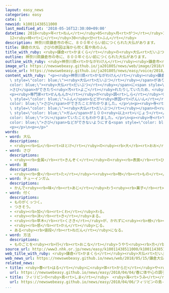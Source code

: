```yaml
---
layout: easy_news
categories: easy
cate: 1
newsid: k10011438511000
last_modified_at: '2018-05-16T12:30:00+09:00'
datetime: 2018<ruby>年<rt>ねん</rt></ruby>05<ruby>月<rt>がつ</rt></ruby>16<ruby>日<rt>にち</rt></ruby>
  12<ruby>時<rt>じ</rt></ruby>30<ruby>分<rt>ふん</rt></ruby>
description: 神奈川県鎌倉市の寺に、８００年ぐらい前につくられた大仏があります。
title: 鎌倉の大仏　さびの原因は海から吹く風や鳥のふん
title_with_ruby: <ruby>鎌倉<rt>かまくら</rt></ruby>の<ruby>大仏<rt>だいぶつ</rt></ruby>　さびの<ruby>原因<rt>げんいん</rt></ruby>は<ruby>海<rt>うみ</rt></ruby>から<ruby>吹<rt>ふ</rt></ruby>く<ruby>風<rt>かぜ</rt></ruby>や<ruby>鳥<rt>とり</rt></ruby>のふん
outline: 神奈川県鎌倉市の寺に、８００年ぐらい前につくられた大仏があります。
outline_with_ruby: <ruby>神奈川県<rt>かながわけん</rt></ruby><ruby>鎌倉市<rt>かまくらし</rt></ruby>の<ruby>寺<rt>てら</rt></ruby>に、８００<ruby>年<rt>ねん</rt></ruby>ぐらい<ruby>前<rt>まえ</rt></ruby>につくられた<ruby>大仏<rt>だいぶつ</rt></ruby>があります。
image_url: https://newswebeasy.github.io/ja201805/news/web/image/2018/05/15/K10011438511_1805150805_1805150808_01_03.jpg
voice_url: https://newswebeasy.github.io/ja201805/news/easy/voice/2018/05/16/k10011438511000.mp4
content_with_ruby: "<p><ruby>神奈川県<rt>かながわけん</rt></ruby><ruby>鎌倉市<rt>かまくらし</rt></ruby>の<ruby>寺<rt>てら</rt></ruby>に、８００<ruby>年<rt>ねん</rt></ruby>ぐらい<ruby>前<rt>まえ</rt></ruby>につくられた<span\
  \ style=\"color: blue;\"><ruby>大仏<rt>だいぶつ</rt></ruby></span>があります。この<span style=\"\
  color: blue;\"><ruby>大仏<rt>だいぶつ</rt></ruby></span>に<span style=\"color: blue;\"\
  >さび</span>ができたり<ruby>汚<rt>よご</rt></ruby>れたりしていたため、<ruby>寺<rt>てら</rt></ruby>はおととし<ruby>掃除<rt>そうじ</rt></ruby>をしました。</p>\n\
  <p><ruby>専門家<rt>せんもんか</rt></ruby>が<ruby>調<rt>しら</rt></ruby>べると、<ruby>近<rt>ちか</rt></ruby>くの<ruby>海<rt>うみ</rt></ruby>から<ruby>吹<rt>ふ</rt></ruby>く<ruby>風<rt>かぜ</rt></ruby>や<ruby>鳥<rt>とり</rt></ruby>の<span\
  \ style=\"color: blue;\">ふん</span>などが<ruby>原因<rt>げんいん</rt></ruby>で、<span style=\"\
  color: blue;\">さび</span>ができたことがわかりました。</p>\n<p><ruby>寺<rt>てら</rt></ruby>に<ruby>来<rt>き</rt></ruby>た<ruby>人<rt>ひと</rt></ruby>は、<span\
  \ style=\"color: blue;\"><ruby>大仏<rt>だいぶつ</rt></ruby></span>の<ruby>体<rt>からだ</rt></ruby>の<ruby>中<rt>なか</rt></ruby>に<ruby>入<rt>はい</rt></ruby>ることができます。<ruby>体<rt>からだ</rt></ruby>の<ruby>中<rt>なか</rt></ruby>には<span\
  \ style=\"color: blue;\">ガム</span>が１００<ruby>以上<rt>いじょう</rt></ruby><span style=\"\
  color: blue;\">つい</span>ていたこともわかりました。</p>\n<p><ruby>寺<rt>てら</rt></ruby>は、<span style=\"\
  color: blue;\">さび</span>などができないようにする<span style=\"color: blue;\"><ruby>方法<rt>ほうほう</rt></ruby></span>を<ruby>考<rt>かんが</rt></ruby>えたいと<ruby>言<rt>い</rt></ruby>っています。</p>\n\
  <p></p>\n<p></p>"
words:
- word: 大仏
  descriptions:
  - <ruby><rb>仏</rb><rt>ほとけ</rt></ruby>の<ruby><rb>大</rb><rt>おお</rt></ruby>きな<ruby><rb>像</rb><rt>ぞう</rt></ruby>。
- word: さび
  descriptions:
  - <ruby><rb>金属</rb><rt>きんぞく</rt></ruby>の<ruby><rb>表面</rb><rt>ひょうめん</rt></ruby>が、<ruby><rb>空気中</rb><rt>くうきちゅう</rt></ruby>の<ruby><rb>酸素</rb><rt>さんそ</rt></ruby>や<ruby><rb>水</rb><rt>みず</rt></ruby>にふれて、<ruby><rb>変化</rb><rt>へんか</rt></ruby>してできたもの。
- word: 糞
  descriptions:
  - <ruby><rb>食</rb><rt>た</rt></ruby>べ<ruby><rb>物</rb><rt>もの</rt></ruby>を<ruby><rb>消化</rb><rt>しょうか</rt></ruby>したあと、<ruby><rb>体外</rb><rt>たいがい</rt></ruby>に<ruby><rb>出</rb><rt>だ</rt></ruby>されるもの。<ruby><rb>大便</rb><rt>だいべん</rt></ruby>。
- word: チューインガム
  descriptions:
  - かんで<ruby><rb>味</rb><rt>あじ</rt></ruby>わう<ruby><rb>菓子</rb><rt>かし</rt></ruby>。ガム。
- word: 付く
  descriptions:
  - ものがくっつく。
  - つきそう。
  - <ruby><rb>加</rb><rt>くわ</rt></ruby>わる。
  - <ruby><rb>決</rb><rt>き</rt></ruby>まる。
  - <ruby><rb>草木</rb><rt>くさき</rt></ruby>が、かれずに<ruby><rb>根</rb><rt>ね</rt></ruby>をおろす。
  - <ruby><rb>感</rb><rt>かん</rt></ruby>じる。
  - ある<ruby><rb>値段</rb><rt>ねだん</rt></ruby>になる。
- word: 方法
  descriptions:
  - ものごとを<ruby><rb>行</rb><rt>おこな</rt></ruby>うやり<ruby><rb>方</rb><rt>かた</rt></ruby>。しかた。
source_url: http://www3.nhk.or.jp/news/easy/k10011438511000/k10011438511000.html
web_title_with_ruby: <ruby>鎌倉<rt>かまくら</rt></ruby><ruby>大仏<rt>だいぶつ</rt></ruby>のさび <ruby>潮風<rt>しおかぜ</rt></ruby>やはとの<ruby>フン<rt>ふん</rt></ruby>などが<ruby>原因<rt>げんいん</rt></ruby>
web_news_url: https://newswebeasy.github.io/news/web/2018/05/15/鎌倉大仏のさび-潮風やはとのフンなどが原因
related_news:
- title: <ruby>春<rt>はる</rt></ruby>に<ruby>体<rt>からだ</rt></ruby>や<ruby>心<rt>こころ</rt></ruby>の<ruby>調子<rt>ちょうし</rt></ruby>がよくないと<ruby>感<rt>かん</rt></ruby>じる<ruby>人<rt>ひと</rt></ruby>が６０％いた
  url: https://newswebeasy.github.io/news/easy/2018/04/04/春に体や心の調子がよくないと感じる人が60いた
- title: フィリピンの<ruby>島<rt>しま</rt></ruby>　<ruby>海<rt>うみ</rt></ruby>をきれいにするため<ruby>半年<rt>はんとし</rt></ruby><ruby>旅行<rt>りょこう</rt></ruby>できない
  url: https://newswebeasy.github.io/news/easy/2018/04/06/フィリピンの島-海をきれいにするため半年旅行できない
...
```

